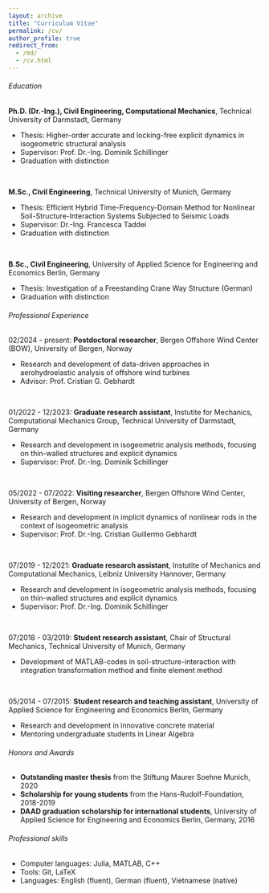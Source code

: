 ```yaml
---
layout: archive
title: "Curriculum Vitae"
permalink: /cv/
author_profile: true
redirect_from: 
  - /md/
  - /cv.html
---
```


<h6> <i class="si si-microsoftacademic"></i> Education</h6> 
<div class="small">
<b>Ph.D. (Dr.-Ing.), Civil Engineering, Computational Mechanics</b>, Technical University of Darmstadt, Germany<br/>
    <ul>
      <li>Thesis: Higher-order accurate and locking-free explicit dynamics in isogeometric structural analysis</li>
      <li>Supervisor: Prof. Dr.-Ing. Dominik Schillinger</li>
      <li>Graduation with distinction</li>
    </ul>

<br/>

<b>M.Sc., Civil Engineering</b>, Technical University of Munich, Germany<br/>
    <ul>
      <li>Thesis: Efficient Hybrid Time-Frequency-Domain Method for Nonlinear Soil-Structure-Interaction Systems Subjected to Seismic Loads</li>
      <li>Supervisor: Dr.-Ing. Francesca Taddei</li>
      <li>Graduation with distinction</li>
    </ul>

<br/>

<b>B.Sc., Civil Engineering</b>, University of Applied Science for Engineering and Economics Berlin, Germany<br/>
    <ul>
      <li>Thesis: Investigation of a Freestanding Crane Way Structure (German)</li>
      <li>Graduation with distinction</li>
    </ul>
</div> 



<h6> <i class="si si-googlesearchconsole"></i> Professional Experience</h6>
<div class="small"> 
02/2024 - present: <b>Postdoctoral researcher</b>, Bergen Offshore Wind Center (BOW), University of Bergen, Norway<br/>
<ul>
  <li>Research and development of data-driven approaches in aerohydroelastic analysis of offshore wind turbines</li>
  <li>Advisor: Prof. Cristian G. Gebhardt</li>
</ul>

<br/>

01/2022 - 12/2023: <b>Graduate research assistant</b>, Instutite for Mechanics, Computational Mechanics Group, Technical University of Darmstadt, Germany<br/>
<ul>
  <li>Research and development in isogeometric analysis methods, focusing on thin-walled structures and explicit dynamics</li>
  <li>Supervisor: Prof. Dr.-Ing. Dominik Schillinger</li>
</ul>

<br/>

05/2022 - 07/2022: <b>Visiting researcher</b>, Bergen Offshore Wind Center, University of Bergen, Norway<br/>
<ul>
  <li>Research and development in implicit dynamics of nonlinear rods in the context of isogeometric analysis</li>
  <li>Supervisor: Prof. Dr.-Ing. Cristian Guillermo Gebhardt</li>
</ul>

<br/>

07/2019 - 12/2021: <b>Graduate research assistant</b>, Instutite of Mechanics and Computational Mechanics, Leibniz University Hannover, Germany<br/>
<ul>
  <li>Research and development in isogeometric analysis methods, focusing on thin-walled structures and explicit dynamics</li>
  <li>Supervisor: Prof. Dr.-Ing. Dominik Schillinger</li>
</ul>

<br/>

07/2018 - 03/2019: <b>Student research assistant</b>, Chair of Structural Mechanics, Technical University of Munich, Germany<br/>
<ul>
  <li>Development of MATLAB-codes in soil-structure-interaction with integration transformation method and finite element method</li>
</ul>

<br/>

05/2014 - 07/2015: <b>Student research and teaching assistant</b>, University of Applied Science for Engineering and Economics Berlin, Germany<br/>
<ul>
  <li>Research and development in innovative concrete material</li>
  <li>Mentoring undergraduate students in Linear Algebra </li>
</ul>

</div> 



<h6> <i class="si si-auth0"></i> Honors and Awards</h6> 
<div class="small">
    <ul>
      <li><b>Outstanding master thesis</b> from the Stiftung Maurer Soehne Munich, 2020</li>
      <li><b>Scholarship for young students</b> from the Hans-Rudolf-Foundation, 2018-2019</li>
      <li><b>DAAD graduation scholarship for international students</b>, University of Applied Science for Engineering and Economics Berlin, Germany, 2016</li>
    </ul>
</div> 



<h6> <i class="si si-semaphoreci"></i> Professional skills</h6>
<div class="small">
    <ul>
      <li>Computer languages: Julia, MATLAB, C++</li>
      <li>Tools: Git, LaTeX</li>
      <li>Languages: English (fluent), German (fluent), Vietnamese (native)</li>
    </ul>
</div> 



